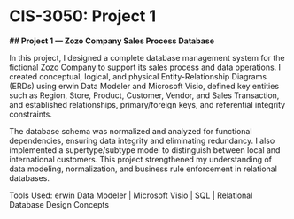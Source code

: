 # CIS-3050: Project 1

**## Project 1 — Zozo Company Sales Process Database**

In this project, I designed a complete database management system for the fictional Zozo Company to support its sales process and data operations. I created conceptual, logical, and physical Entity-Relationship Diagrams (ERDs) using erwin Data Modeler and Microsoft Visio, defined key entities such as Region, Store, Product, Customer, Vendor, and Sales Transaction, and established relationships, primary/foreign keys, and referential integrity constraints.

The database schema was normalized and analyzed for functional dependencies, ensuring data integrity and eliminating redundancy. I also implemented a supertype/subtype model to distinguish between local and international customers. This project strengthened my understanding of data modeling, normalization, and business rule enforcement in relational databases.

Tools Used: erwin Data Modeler | Microsoft Visio | SQL | Relational Database Design Concepts
